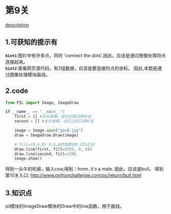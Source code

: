 # 第9关

[description](http://www.pythonchallenge.com/pc/return/good.html)

## 1.可获知的提示有
**`hint1`**:图片中有许多点，同时 'connect the dots',因此，应该是通过图像处理将点连接起来。  
**`hint2`**:查看网页源代码，有2组数据，应该是要连接的点的坐标。
因此,本题是通过图像处理模块画线。

## 2.code
```python
from PIL import Image, ImageDraw

if __name__ == "__main__":
    first = [] #太长省略，运行之前记得补全
    second = [] #太长省略，运行之前记得补全

    image = Image.open("good.jpg")
    draw = ImageDraw.Draw(image)

    # fill=(R,G,B) R,G,B的值都在0-255之间
    draw.line(first, fill=(255, 0, 0))
    draw.line(second, fill=128)
    image.show()

```
得到一头牛的轮廓。输入cow,得到：hmm. it's a male. 因此，应该是bull。
得到第10关入口: http://www.pythonchallenge.com/pc/return/bull.html
## 3.知识点
pil模块的ImageDraw模块的Draw中的line函数，用于画线。






